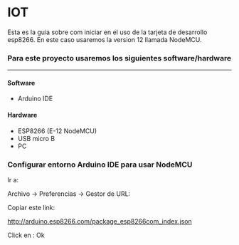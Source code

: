 # IOT


Esta es la guia sobre com iniciar en el uso de la tarjeta de desarrollo esp8266. En este caso usaremos la version 12 llamada NodeMCU.

### Para este proyecto usaremos los siguientes software/hardware
---
#### Software
- Arduino IDE
#### Hardware
- ESP8266 (E-12 NodeMCU)
- USB micro B
- PC
### Configurar entorno Arduino IDE para usar NodeMCU
Ir a:

Archivo -> Preferencias -> Gestor de URL:

Copiar este link:

http://arduino.esp8266.com/package_esp8266com_index.json

Click en : Ok

